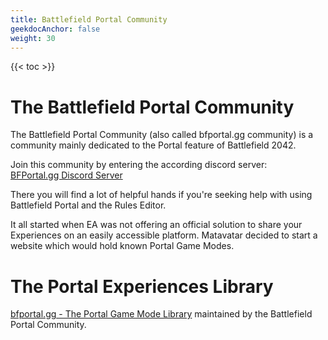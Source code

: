 ```yaml
---
title: Battlefield Portal Community
geekdocAnchor: false
weight: 30
---
```


{{< toc >}}

# The Battlefield Portal Community

The Battlefield Portal Community (also called bfportal.gg community) is a community mainly dedicated to the Portal feature of Battlefield 2042.

Join this community by entering the according discord server:  
[BFPortal.gg Discord Server](https://discord.bfportal.gg/)

There you will find a lot of helpful hands if you're seeking help with using Battlefield Portal and the Rules Editor.

It all started when EA was not offering an official solution to share your Experiences on an easily accessible platform.
Matavatar decided to start a website which would hold known Portal Game Modes.

# The Portal Experiences Library

[bfportal.gg - The Portal Game Mode Library](https://bfportal.gg) maintained by the Battlefield Portal Community.
